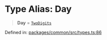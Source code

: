# Type Alias: Day

> **Day** = [`TwoDigits`](TwoDigits.md)

Defined in: [packages/common/src/types.ts:86](https://github.com/dcdpr/did-btcr2-js/blob/4a717493e735221d072999f212891939f4de3f23/packages/common/src/types.ts#L86)
